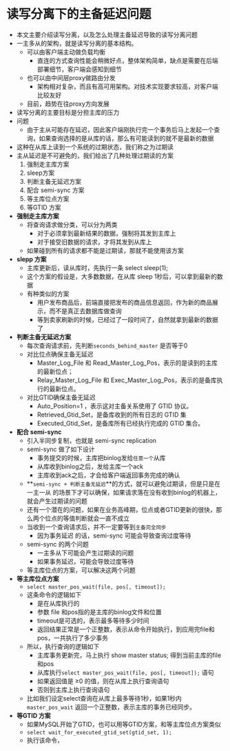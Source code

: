 # 读写分离下的主备延迟问题

- 本文主要介绍读写分离，以及怎么处理主备延迟导致的读写分离问题
- 一主多从的架构，就是读写分离的基本结构。
    - 可以由客户端主动做负载均衡
        - 直连的方式查询性能会稍微好点，整体架构简单，缺点是需要在后端部署细节，客户端会感知到细节
    - 也可以由中间层proxy做路由分发
        - 架构相对复杂，而且有高可用架构。对技术实现要求较高，对客户端比较友好
    - 目前，趋势在往proxy方向发展
- 读写分离的主要目标是分担主库的压力
- 问题
    - 由于主从可能存在延迟，因此客户端刚执行完一个事务后马上发起一个查询，如果查询选择的是从库的话，那么有可能读到的就不是最新的数据
- 这种在从库上读到一个系统的过期状态，我们称之为过期读
- 主从延迟是不可避免的，我们给出了几种处理过期读的方案
    1. 强制走主库方案
    2. sleep方案
    3. 判断主备无延迟方案
    4. 配合 semi-sync 方案
    5. 等主库位点方案
    6. 等GTID 方案
- **强制走主库方案**
    - 将查询请求做分类，可以分为两类
        - 对于必须拿到最新结果的数据，强制将其发到主库上
        - 对于接受旧数据的请求，才将其发到从库上
    - 如果碰到所有的请求都不能是过期读，那就不能使用该方案
- **slepp 方案**
    - 主库更新后，读从库时，先执行一条 select sleep(1);
    - 这个方案的假设是，大多数数据，在从库 sleep 1秒后，可以拿到最新的数据
    - 有种类似的方案
        - 用户发布商品后，前端直接把发布的商品信息返回，作为新的商品展示，而不是真正去数据库做查询
        - 等到卖家刷新的时候，已经过了一段时间了，自然就拿到最新的数据了
- **判断主备无延迟方案**
    - 每次查询请求前，先判断`seconds_behind_master` 是否等于0
    - 对比位点确保主备无延迟
        - Master_Log_File 和 Read_Master_Log_Pos，表示的是读到的主库的最新位点；
        - Relay_Master_Log_File 和 Exec_Master_Log_Pos，表示的是备库执行的最新位点。
    - 对比GTID确保主备无延迟
        - Auto_Position=1 ，表示这对主备关系使用了 GTID 协议。
        - Retrieved_Gtid_Set，是备库收到的所有日志的 GTID 集
        - Executed_Gtid_Set，是备库所有已经执行完成的 GTID 集合。
- **配合 semi-sync**
    - 引入半同步复制，也就是 semi-sync replication
    - semi-sync 做了如下设计
        - 事务提交的时候，主库把binlog发给`任意一个`从库
        - 从库收到binlog之后，发给主库一个ack
        - 主库收到ack之后，才会给客户端返回事务完成的确认
    - **`semi-sync + 判断主备无延迟`**的方式，就可以避免过期读，但是只是在一主一从 的场景下才可以确保，如果请求落在没有收到binlog的机器上，就会产生过期读的问题
    - 还有一个潜在的问题，如果在业务高峰期，位点或者GTID更新的很快，那么两个位点的等值判断就会一直不成立
    - 当收到一个查询请求后，并不一定要等到`主备完全同步`
        - 因为事务延迟 的话，semi-sync 可能会导致查询过度等待
    - semi-sync 的两个问题
        - 一主多从下可能会产生过期读的问题
        - 如果事务延迟，可能会导致过度等待
    - 等主库位点的方案，可以解决这两个问题
- **等主库位点方案**
    - `select master_pos_wait(file, pos[, timeout]);`
    - 这条命令的逻辑如下
        - 是在从库执行的
        - 参数 file 和pos指的是主库的binlog文件和位置
        - timeout是可选的，表示最多等待多少时间
        - 返回结果正常是一个正整数，表示从命令开始执行，到应用完file和pos，一共执行了多少事务
    - 所以，执行查询的逻辑如下
        - 主库事务更新完，马上执行 show master status; 得到当前主库的file和pos
        - 从库执行`select master_pos_wait(file, pos[, timeout]);` 语句
        - 如果返回值是 ≥0 的值，则在从库上执行查询语句
        - 否则到主库上执行查询语句
    - 比如我们设定select查询在从库上最多等待1秒，如果1秒内`master_pos_wait` 返回一个正整数，表示主库的事务已经同步。
- **等GTID 方案**
    - 如果MySQL开始了GTID，也可以用等GTID方案，和等主库位点方案类似
    - `select wait_for_executed_gtid_set(gtid_set, 1);`
    - 执行该命令，